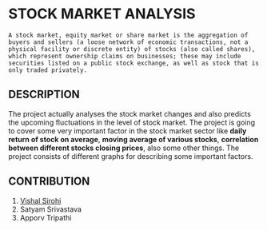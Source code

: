 # STOCK MARKET ANALYSIS
`A stock market, equity market or share market is the aggregation of buyers and sellers (a loose network of economic transactions, not a physical facility or discrete entity) of stocks (also called shares), which represent ownership claims on businesses; these may include securities listed on a public stock exchange, as well as stock that is only traded privately.`

## DESCRIPTION
The project actually analyses the stock market changes and also predicts the upcoming fluctuations in the level of stock market. The project is going to cover some very important factor in the stock market sector like **daily return of stock on average**, **moving average of various stocks**, **correlation between different stocks closing prices**, also some other things. The project consists of different graphs for describing some important factors.


## CONTRIBUTION
<ol>
    <li><a href="https://github.com/vishalsirohi98765">Vishal Sirohi</a></li>
    <li>Satyam Srivastava</li>
    <li>Apporv Tripathi</li>
<ol>